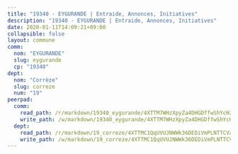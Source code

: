 ```yaml
---
title: "19340 - EYGURANDE | Entraide, Annonces, Initiatives"
description: "19340 - EYGURANDE | Entraide, Annonces, Initiatives"
date: 2020-01-11T14:09:21+09:00
collapsible: false
layout: commune
comm:
  nom: "EYGURANDE"
  slug: eygurande
  cp: "19340"
dept:
  nom: "Corrèze"
  slug: correze
  num: "19"
peerpad:
  comm:
    read_path: /r/markdown/19340_eygurande/4XTTM7WHzXpyZa4DHGDffwShYcHzfsmwuX5xWiMCNsmTjuuui
    write_path: /w/markdown/19340_eygurande/4XTTM7WHzXpyZa4DHGDffwShYcHzfsmwuX5xWiMCNsmTjuuui-K3TgV5uLk7o59k6NsaJGbMWdqt7QsDUqtj69e32NfoUDXh9j9FNvJXoGU2LDxGYKUa4qosFx8xtmaErhJVdz6nrmk7CgVzF7pQ7YLVTb18cRDgiBauSzHwaKSM73YUNvFTYKhS3A
  dept:
    read_path: /r/markdown/19_correze/4XTTMC1QqUVUJNWWk36DEDiVmPLNTTCVay5E5gwEvpSf36VsS
    write_path: /w/markdown/19_correze/4XTTMC1QqUVUJNWWk36DEDiVmPLNTTCVay5E5gwEvpSf36VsS-K3TgUzu4fqyixiBZaA5Ejd2iCC9xJnV2MqYc8L2r22c4qVWWx9VnJmMAAFTQjLmwLDBGZ9pgHdAtPGZHV6pZb6y2bhgaqXFUJ1Fp1QgihzJpszTr9ow8JcXoeYzTUZfY7Rzzn9sS
---
```


